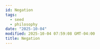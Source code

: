 ```yaml
---
id: Negation
tags:
  - seed
  - philosophy
date: "2025-10-04"
modified: 2025-10-04 07:59:08 GMT-04:00
title: Negation
---
```

